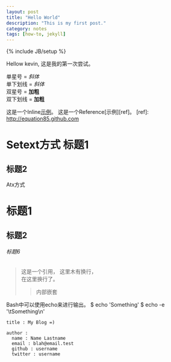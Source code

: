 ```yaml
---
layout: post
title: "Hello World"
description: "This is my first post."
category: notes
tags: [how-to, jekyll]
---
```

{% include JB/setup %}

Hellow kevin, 这是我的第一次尝试。

单星号 = *斜体*  
单下划线 = _斜体_  
双星号 = **加粗**  
双下划线 = __加粗__  

这是一个Inline[示例](http://equation85.github.com "可选的title")。
这是一个Reference[示例][ref]。
[ref]: http://equation85.github.com

Setext方式
标题1
=================

标题2
-----------------

Atx方式
# 标题1
## 标题2
###### 标题6


> 这是一个引用，
> 这里木有换行，   
> 在这里换行了。
> > 内部嵌套


Bash中可以使用echo来进行输出。
	$ echo 'Something'
	$ echo -e '\tSomething\n'

    
    title : My Blog =)
    
    author :
      name : Name Lastname
      email : blah@email.test
      github : username
      twitter : username

